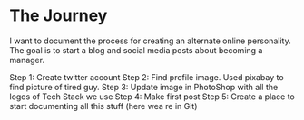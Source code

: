 # The Journey
I want to document the process for creating an alternate online personality.  The goal is to start a blog and social media posts about becoming a manager. 

Step 1: Create twitter account
Step 2: Find profile image.  Used pixabay to find picture of tired guy.
Step 3: Update image in PhotoShop with all the logos of Tech Stack we use
Step 4: Make first post
Step 5: Create a place to start documenting all this stuff (here wea re in Git)
